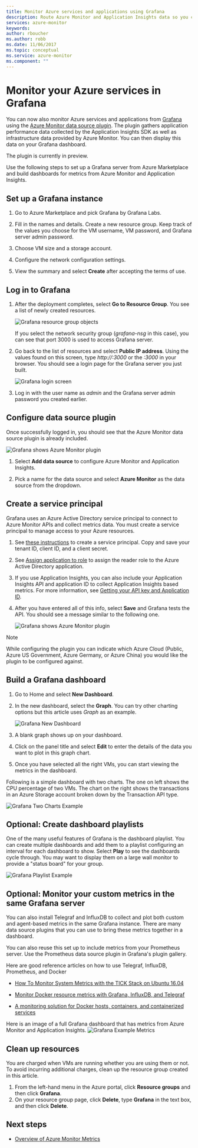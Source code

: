 ```yaml
---
title: Monitor Azure services and applications using Grafana
description: Route Azure Monitor and Application Insights data so you can view them in Grafana.
services: azure-monitor
keywords: 
author: rboucher
ms.author: robb
ms.date: 11/06/2017
ms.topic: conceptual
ms.service: azure-monitor
ms.component: ""
---
```


# Monitor your Azure services in Grafana
You can now also monitor Azure services and applications from [Grafana](https://grafana.com/) using the [Azure Monitor data source plugin](https://grafana.com/plugins/grafana-azure-monitor-datasource). The plugin gathers application performance data collected by the Application Insights SDK as well as infrastructure data provided by Azure Monitor. You can then display this data on your Grafana dashboard.

The plugin is currently in preview.

Use the following steps to set up a Grafana server from Azure Marketplace and build dashboards for metrics from Azure Monitor and Application Insights.

## Set up a Grafana instance
1. Go to Azure Marketplace and pick Grafana by Grafana Labs.

2. Fill in the names and details. Create a new resource group. Keep track of the values you choose for the VM username, VM password, and Grafana server admin password.  

3. Choose VM size and a storage account.

4. Configure the network configuration settings.

5. View the summary and select **Create** after accepting the terms of use.

## Log in to Grafana
1. After the deployment completes, select **Go to Resource Group**. You see a list of newly created resources.

    ![Grafana resource group objects](.\media\monitor-how-to-grafana\grafana1.png)

    If you select the network security group (*grafana-nsg* in this case), you can see that port 3000 is used to access Grafana server.

2. Go back to the list of resources and select **Public IP address**. Using the values found on this screen, type *http://<IP address>:3000*  or the *<DNSName>:3000* in your browser. You should see a login page for the Grafana server you just built.

    ![Grafana login screen](.\media\monitor-how-to-grafana\grafana2.png)

3. Log in with the user name as *admin* and the Grafana server admin password you created earlier.

## Configure data source plugin

Once successfully logged in, you should see that the Azure Monitor data source plugin is already included.

![Grafana shows Azure Monitor plugin](.\media\monitor-how-to-grafana\grafana3.png)

1. Select **Add data source** to configure Azure Monitor and Application Insights.

2. Pick a name for the data source and select **Azure Monitor** as the data source from the dropdown.


## Create a service principal

Grafana uses an Azure Active Directory service principal to connect to Azure Monitor APIs and collect metrics data. You must create a service principal to manage access to your Azure resources.

1. See [these instructions](../active-directory/develop/howto-create-service-principal-portal.md) to create a service principal. Copy and save your tenant ID, client ID, and a client secret.

2. See [Assign application to role](https://docs.microsoft.com/azure/azure-resource-manager/resource-group-create-service-principal-portal#assign-application-to-role) to assign the reader role to the Azure Active Directory application. 	

3. If you use Application Insights, you can also include your Application Insights API and application ID to collect Application Insights based metrics. For more information, see [Getting your API key and Application ID](https://dev.applicationinsights.io/documentation/Authorization/API-key-and-App-ID).

4. After you have entered all of this info, select **Save** and Grafana tests the API. You should see a message similar to the following one.  

    ![Grafana shows Azure Monitor plugin](.\media\monitor-how-to-grafana\grafana4-1.png)

> [!NOTE]
> While configuring the plugin you can indicate which Azure Cloud (Public, Azure US Government, Azure Germany, or Azure China) you would like the plugin to be configured against.
>
>

## Build a Grafana dashboard

1. Go to Home and select **New Dashboard**.

2. In the new dashboard, select the **Graph**. You can try other charting options but this article uses *Graph* as an example.

    ![Grafana New Dashboard](.\media\monitor-how-to-grafana\grafana5.png)

3. A blank graph shows up on your dashboard.

4. Click on the panel title and select **Edit** to enter the details of the data you want to plot in this graph chart.

5. Once you have selected all the right VMs, you can start viewing the metrics in the dashboard.

Following is a simple dashboard with two charts. The one on left shows the CPU percentage of two VMs. The chart on the right shows the transactions in an Azure Storage account broken down by the Transaction API type.

![Grafana Two Charts Example](.\media\monitor-how-to-grafana\grafana6.png)


## Optional: Create dashboard playlists

One of the many useful features of Grafana is the dashboard playlist. You can create multiple dashboards and add them to a playlist configuring an interval for each dashboard to show. Select **Play** to see the dashboards cycle through. You may want to display them on a large wall monitor to provide a "status board" for your group.

![Grafana Playlist Example](.\media\monitor-how-to-grafana\grafana7.png)


## Optional: Monitor your custom metrics in the same Grafana server

You can also install Telegraf and InfluxDB to collect and plot both custom and agent-based metrics in the same Grafana instance. There are many data source plugins that you can use to bring these metrics together in a dashboard.

You can also reuse this set up to include metrics from your Prometheus server. Use the Prometheus data source plugin in Grafana's plugin gallery.

Here are good reference articles on how to use Telegraf, InfluxDB, Prometheus, and Docker
 - [How To Monitor System Metrics with the TICK Stack on Ubuntu 16.04](https://www.digitalocean.com/community/tutorials/how-to-monitor-system-metrics-with-the-tick-stack-on-ubuntu-16-04)

 - [Monitor Docker resource metrics with Grafana, InfluxDB, and Telegraf](https://blog.vpetkov.net/2016/08/04/monitor-docker-resource-metrics-with-grafana-influxdb-and-telegraf/)

 - [A monitoring solution for Docker hosts, containers, and containerized services](https://stefanprodan.com/2016/a-monitoring-solution-for-docker-hosts-containers-and-containerized-services/)

Here is an image of a full Grafana dashboard that has metrics from Azure Monitor and Application Insights.
![Grafana Example Metrics](.\media\monitor-how-to-grafana\grafana8.png)


## Clean up resources

You are charged when VMs are running whether you are using them or not. To avoid incurring additional charges, clean up the resource group created in this article.

1. From the left-hand menu in the Azure portal, click **Resource groups** and then click **Grafana**.
2. On your resource group page, click **Delete**, type **Grafana** in the text box, and then click **Delete**.

## Next steps
* [Overview of Azure Monitor Metrics](monitoring-overview-metrics.md)

